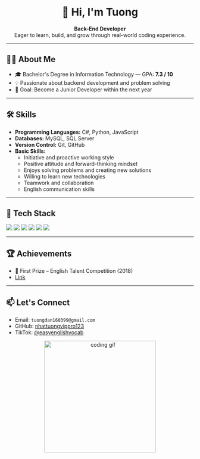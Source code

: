 <h1 align="center">👋 Hi, I'm Tuong</h1>

<p align="center">
  <strong>Back-End Developer</strong><br/>
  Eager to learn, build, and grow through real-world coding experience.
</p>

<hr/>

<h2>🧑‍💻 About Me</h2>

<ul>
  <li>🎓 Bachelor's Degree in Information Technology — GPA: <strong>7.3 / 10</strong></li>
  <li>💡 Passionate about backend development and problem solving</li>
  <li>🎯 Goal: Become a Junior Developer within the next year</li>
</ul>

<hr/>

<h2>🛠 Skills</h2>

<ul>
  <li><strong>Programming Languages:</strong> C#, Python, JavaScript</li>
  <li><strong>Databases:</strong> MySQL, SQL Server</li>
  <li><strong>Version Control:</strong> Git, GitHub</li>
  <li><strong>Basic Skills:</strong>
    <ul>
      <li>Initiative and proactive working style</li>
      <li>Positive attitude and forward-thinking mindset</li>
      <li>Enjoys solving problems and creating new solutions</li>
      <li>Willing to learn new technologies</li>
      <li>Teamwork and collaboration</li>
      <li>English communication skills</li>
    </ul>
  </li>
</ul>

<hr/>

<h2>🔧 Tech Stack</h2>

<p>
  <img src="https://img.shields.io/badge/Python-3776AB?style=for-the-badge&logo=python&logoColor=white"/>
  <img src="https://img.shields.io/badge/JavaScript-F7DF1E?style=for-the-badge&logo=javascript&logoColor=black"/>
  <img src="https://img.shields.io/badge/MySQL-4479A1?style=for-the-badge&logo=mysql&logoColor=white"/>
  <img src="https://img.shields.io/badge/SQL_Server-CC2927?style=for-the-badge&logo=microsoft-sql-server&logoColor=white"/>
  <img src="https://img.shields.io/badge/Git-F05032?style=for-the-badge&logo=git&logoColor=white"/>
  <img src="https://img.shields.io/badge/GitHub-181717?style=for-the-badge&logo=github&logoColor=white"/>
</p>

<hr/>

<h2>🏆 Achievements</h2>

<ul>
  <li>🥇 First Prize – English Talent Competition (2018)</li>
  <li><a target="_blank" href="https://www.udn.vn/tin-tuc/chi-tiet/chung-ket-tim-kiem-tai-nang-tieng-anh-sinh-vien-cong-nghe-thong-tin-etc-sict-2018-hao-hung-tai-nang-va-ban-linh-theo-chuyen-dong-40">Link</a></li>
</ul>

<hr/>

<h2>📫 Let's Connect</h2>

<ul>
  <li>Email: <code>tuongdan160399@gmail.com</code></li>
  <li>GitHub: <a href="https://github.com/nhattuongvippro123">nhattuongvippro123</a></li>
  <li>TikTok: <a href="https://www.tiktok.com/@easyenglishvocab">@easyenglishvocab</a></li>
</ul>

<p align="center">
  <img src="https://media.giphy.com/media/qgQUggAC3Pfv687qPC/giphy.gif" width="300" alt="coding gif"/>
</p>
